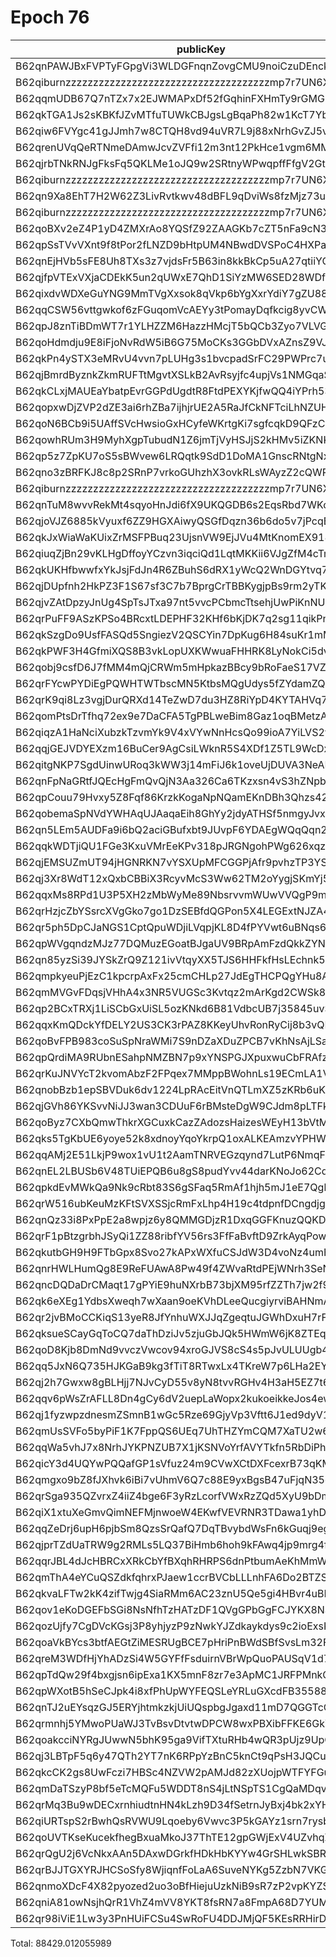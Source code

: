 # Epoch 76

| publicKey                                               | amount         | fee      | amountMina      | feeMina | memo                             | summaryGroup |
|---------------------------------------------------------|----------------|----------|-----------------|---------|----------------------------------|--------------|
| B62qnPAWJBxFVPTyFGpgVi3WLDGFnqnZovgCMU9noiCzuDEnckH18ZA | 31655491927588 | 20000000 | 31655.491927588 | 0.02    | payout from ZKV kobigurk#4945    |              |
| B62qiburnzzzzzzzzzzzzzzzzzzzzzzzzzzzzzzzzzzzzzmp7r7UN6X | 31655491927587 | 20000000 | 31655.491927587 | 0.02    | payout from ZKV kobigurk#4945    |              |
| B62qqmUDB67Q7nTZx7x2EJWMAPxDf52fGqhinFXHmTy9rGMG8uyNHgB | 5659405981944  | 20000000 | 5659.405981944  | 0.02    | payout from ZKV kobigurk#4945    |              |
| B62qkTGA1Js2sKBKfJZvMTfuTUWkCBJgsLgBqaPh82w1KcT7YbcDnjT | 4491405196146  | 20000000 | 4491.405196146  | 0.02    | payout from ZKV kobigurk#4945    |              |
| B62qiw6FVYgc41gJJmh7w8CTQH8vd94uVR7L9j88xNrhGvZJ5vS74og | 2133291903792  | 20000000 | 2133.291903792  | 0.02    | payout from ZKV kobigurk#4945    |              |
| B62qrenUVqQeRTNmeDAmwJcvZVFfi12m3nt12PkHce1vgm6MMfoVPuH | 2101454368635  | 20000000 | 2101.454368635  | 0.02    | payout from ZKV kobigurk#4945    |              |
| B62qjrbTNkRNJgFksFq5QKLMe1oJQ9w2SRtnyWPwqpffFfgV2GtubWF | 1704421881424  | 20000000 | 1704.421881424  | 0.02    | payout from ZKV kobigurk#4945    |              |
| B62qiburnzzzzzzzzzzzzzzzzzzzzzzzzzzzzzzzzzzzzzmp7r7UN6X | 1704421881424  | 20000000 | 1704.421881424  | 0.02    | payout from ZKV kobigurk#4945    |              |
| B62qn9Xa8EhT7H2W62Z3LivRvtkwv48dBFL9qDviWs8fzMjz73upbmW | 1487806554944  | 20000000 | 1487.806554944  | 0.02    | payout from ZKV kobigurk#4945    |              |
| B62qiburnzzzzzzzzzzzzzzzzzzzzzzzzzzzzzzzzzzzzzmp7r7UN6X | 1487806554943  | 20000000 | 1487.806554943  | 0.02    | payout from ZKV kobigurk#4945    |              |
| B62qoBXv2eZ4P1yD4ZMXrAo8YQSfZ92ZAAGKb7cZT5nFa9cN33YD2ff | 2169819775739  | 20000000 | 2169.819775739  | 0.02    | payout from ZKV kobigurk#4945    |              |
| B62qpSsTVvVXnt9f8tPor2fLNZD9bHtpUM4NBwdDVSPoC4HXPaHREyQ | 424611111431   | 20000000 | 424.611111431   | 0.02    | payout from ZKV kobigurk#4945    |              |
| B62qnEjHVb5sFE8Uh8TXs3z7vjdsFr5B63in8kkBkCp5uA27qtiiYCf | 247948453512   | 20000000 | 247.948453512   | 0.02    | payout from ZKV kobigurk#4945    |              |
| B62qjfpVTExVXjaCDEkK5un2qUWxE7QhD1SiYzMW6SED28WDfXsoDi8 | 242956185936   | 20000000 | 242.956185936   | 0.02    | payout from ZKV kobigurk#4945    |              |
| B62qixdvWDXeGuYNG9MmTVgXxsok8qVkp6bYgXxrYdiY7gZU88X6kY7 | 139989297224   | 20000000 | 139.989297224   | 0.02    | payout from ZKV kobigurk#4945    |              |
| B62qqCSW56vttgwkof6zFGuqomVcAEYy3tPomayDqfkcig8yvCWt5pn | 133666831446   | 20000000 | 133.666831446   | 0.02    | payout from ZKV kobigurk#4945    |              |
| B62qpJ8znTiBDmWT7r1YLHZZM6HazzHMcjT5bQCb3Zyo7VLVG4XN1f6 | 83796628950    | 20000000 | 83.79662895     | 0.02    | payout from ZKV kobigurk#4945    |              |
| B62qoHdmdju9E8iFjoNvRdW5iB6G75MoCKs3GGbDVxAZnsZ9VJj8kRk | 58050219574    | 20000000 | 58.050219574    | 0.02    | payout from ZKV kobigurk#4945    |              |
| B62qkPn4ySTX3eMRvU4vvn7pLUHg3s1bvcpadSrFC29PWPrc7uTfBNH | 56333810473    | 20000000 | 56.333810473    | 0.02    | payout from ZKV kobigurk#4945    |              |
| B62qjBmrdByznkZkmRUFTtMgvtXSLkB2AvRsyjfc4upjVs1NMGqaSK6 | 53487420880    | 20000000 | 53.48742088     | 0.02    | payout from ZKV kobigurk#4945    |              |
| B62qkCLxjMAUEaYbatpEvrGGPdUgdtR8FtdPEXYKjfwQQ4iYPrh53Yn | 53484181322    | 20000000 | 53.484181322    | 0.02    | payout from ZKV kobigurk#4945    |              |
| B62qopxwDjZVP2dZE3ai6rhZBa7ijhjrUE2A5RaJfCkNFTciLhNZUHV | 48673416781    | 20000000 | 48.673416781    | 0.02    | payout from ZKV kobigurk#4945    |              |
| B62qoN6BCb9i5UAffSVcHwsioGxHCyfeWKrtgKi7sgfcqkD9QFzCEb9 | 41572006555    | 20000000 | 41.572006555    | 0.02    | payout from ZKV kobigurk#4945    |              |
| B62qowhRUm3H9MyhXgpTubudN1Z6jmTjVyHSJjS2kHMv5iZKNKhz1Sx | 40611256006    | 20000000 | 40.611256006    | 0.02    | payout from ZKV kobigurk#4945    |              |
| B62qp5z7ZpKU7oS5sBWvew6LRQqtk9SdD1DoMA1GnscRNtgNxhRzz6C | 40065856686    | 20000000 | 40.065856686    | 0.02    | payout from ZKV kobigurk#4945    |              |
| B62qno3zBRFKJ8c8p2SRnP7vrkoGUhzhX3ovkRLsWAyzZ2cQWRovcdr | 20002779272    | 20000000 | 20.002779272    | 0.02    | payout from ZKV kobigurk#4945    |              |
| B62qiburnzzzzzzzzzzzzzzzzzzzzzzzzzzzzzzzzzzzzzmp7r7UN6X | 20002779271    | 20000000 | 20.002779271    | 0.02    | payout from ZKV kobigurk#4945    |              |
| B62qnTuM8wvvRekMt4sqyoHnJdi6fX9UKQGDB6s2EqsRbd7WKcZHmxj | 36538553503    | 20000000 | 36.538553503    | 0.02    | payout from ZKV kobigurk#4945    |              |
| B62qjoVJZ6885kVyuxf6ZZ9HGXAiwyQSGfDqzn36b6do5v7jPcqBTFL | 34635197113    | 20000000 | 34.635197113    | 0.02    | payout from ZKV kobigurk#4945    |              |
| B62qkJxWiaWaKUixZrMSFPBuq23UjsnVW9EjJVu4MtKnomEX918tFVR | 31659055000    | 20000000 | 31.659055       | 0.02    | payout from ZKV kobigurk#4945    |              |
| B62qiuqZjBn29vKLHgDffoyYCzvn3iqciQd1LqtMKKii6VJgZfM4cTm | 31422468179    | 20000000 | 31.422468179    | 0.02    | payout from ZKV kobigurk#4945    |              |
| B62qkUKHfbwwfxYkJsjFdJn4R6ZBuhS6dRX1yWcQ2WnDGYtvq74jE4Y | 28194082875    | 20000000 | 28.194082875    | 0.02    | payout from ZKV kobigurk#4945    |              |
| B62qjDUpfnh2HkPZ3F1S67sf3C7b7BprgCrTBBKygjpBs9rm2yTK6fb | 25149004514    | 20000000 | 25.149004514    | 0.02    | payout from ZKV kobigurk#4945    |              |
| B62qjvZAtDpzyJnUg4SpTsJTxa97nt5vvcPCbmcTtsehjUwPiKnNUuy | 23067005706    | 20000000 | 23.067005706    | 0.02    | payout from ZKV kobigurk#4945    |              |
| B62qrPuFF9ASzKPSo4BRcxtLDEPHF32KHf6bKjDK7q2sg11qikPnVXt | 20265665400    | 20000000 | 20.2656654      | 0.02    | payout from ZKV kobigurk#4945    |              |
| B62qkSzgDo9UsfFASQd5SngiezV2QSCYin7DpKug6H84suKr1mMfsyu | 19043005737    | 20000000 | 19.043005737    | 0.02    | payout from ZKV kobigurk#4945    |              |
| B62qkPWF3H4GfmiXQS8B3vkLopUXKWwuaFHHRK8LyNokCi5dvhKvAwT | 18671567968    | 20000000 | 18.671567968    | 0.02    | payout from ZKV kobigurk#4945    |              |
| B62qobj9csfD6J7fMM4mQjCRWm5mHpkazBBcy9bRoFaeS17VZcQVDLp | 13181758321    | 20000000 | 13.181758321    | 0.02    | payout from ZKV kobigurk#4945    |              |
| B62qrFYcwPYDiEgPQWHTWTbscMN5KtbsMQgUdys5fZYdamZQNJbM4MN | 12752925248    | 20000000 | 12.752925248    | 0.02    | payout from ZKV kobigurk#4945    |              |
| B62qrK9qi8Lz3vgjDurQRXd14TeZwD7du3HZ8RiYpD4KYTAHVq7rX3g | 11264194370    | 20000000 | 11.26419437     | 0.02    | payout from ZKV kobigurk#4945    |              |
| B62qomPtsDrTfhq72ex9e7DaCFA5TgPBLweBim8Gaz1oqBMetzAtQUD | 10696869677    | 20000000 | 10.696869677    | 0.02    | payout from ZKV kobigurk#4945    |              |
| B62qiqzA1HaNciXubzkTzvmYk9V4xVYwNnHcsQo99ioA7YiLVS2yvwD | 10477749992    | 20000000 | 10.477749992    | 0.02    | payout from ZKV kobigurk#4945    |              |
| B62qqjGEJVDYEXzm16BuCer9AgCsiLWknR5S4XDf1Z5TL9WcDxdtrPB | 9891556645     | 20000000 | 9.891556645     | 0.02    | payout from ZKV kobigurk#4945    |              |
| B62qitgNKP7SgdUinwURoq3kWW3j14mFiJ6k1oveUjDUVA3NeANPt6d | 8946260657     | 20000000 | 8.946260657     | 0.02    | payout from ZKV kobigurk#4945    |              |
| B62qnFpNaGRtfJQEcHgFmQvQjN3Aa326Ca6TKzxsn4vS3hZNpbJAEHv | 8941163260     | 20000000 | 8.94116326      | 0.02    | payout from ZKV kobigurk#4945    |              |
| B62qpCouu79Hvxy5Z8Fqf86KrzkKogaNpNQamEKnDBh3Qhzs42ZAZVE | 7135816671     | 20000000 | 7.135816671     | 0.02    | payout from ZKV kobigurk#4945    |              |
| B62qobemaSpNVdYWHAqUJAaqaEih8GhYy2jdyATHSf5nmgyJvxoA358 | 6861640127     | 20000000 | 6.861640127     | 0.02    | payout from ZKV kobigurk#4945    |              |
| B62qn5LEm5AUDFa9i6bQ2aciGBufxbt9JUvpF6YDAEgWQqQqn2MSnr7 | 6835109890     | 20000000 | 6.83510989      | 0.02    | payout from ZKV kobigurk#4945    |              |
| B62qqkWDTjiQU1FGe3KxuVMrEeKPv318pJRGNgohPWg626xqzyQZuzb | 5607340514     | 20000000 | 5.607340514     | 0.02    | payout from ZKV kobigurk#4945    |              |
| B62qjEMSUZmUT94jHGNRKN7vYSXUpMFCGGPjAfr9pvhzTP3YSo3LNgg | 5365929254     | 20000000 | 5.365929254     | 0.02    | payout from ZKV kobigurk#4945    |              |
| B62qj3Xr8WdT12xQxbCBBiX3RcyvMcS3Ww62TM2oYygjSKmYj5K3rGM | 5007878484     | 20000000 | 5.007878484     | 0.02    | payout from ZKV kobigurk#4945    |              |
| B62qqxMs8RPd1U3P5XH2zMbWyMe89NbsrvvmWUwVVQgP9mNwZFVAGAx | 4914452356     | 20000000 | 4.914452356     | 0.02    | payout from ZKV kobigurk#4945    |              |
| B62qrHzjcZbYSsrcXVgGko7go1DzSEBfdQGPon5X4LEGExtNJZA4ECj | 4854488010     | 20000000 | 4.85448801      | 0.02    | payout from ZKV kobigurk#4945    |              |
| B62qr5ph5DpCJaNGS1CptQpuWDjiLVqpjKL8D4fPYVwt6uBNqs6pdBc | 4771248194     | 20000000 | 4.771248194     | 0.02    | payout from ZKV kobigurk#4945    |              |
| B62qpWVgqndzMJz77DQMuzEGoatBJgaUV9BRpAmFzdQkkZYNK7UUkyB | 4266590424     | 20000000 | 4.266590424     | 0.02    | payout from ZKV kobigurk#4945    |              |
| B62qn85yzSi39JYSkZrQ9Z121ivVtqyXX5TJS6HHFkfHsLEchnk5Kv7 | 3489134786     | 20000000 | 3.489134786     | 0.02    | payout from ZKV kobigurk#4945    |              |
| B62qmpkyeuPjEzC1kpcrpAxFx25cmCHLp27JdEgTHCPQgYHu8AMoBAk | 3460071972     | 20000000 | 3.460071972     | 0.02    | payout from ZKV kobigurk#4945    |              |
| B62qmMVGvFDqsjVHhA4x3NR5VUGSc3Kvtqz2mArKgd2CWSk8VZR7CHj | 3459769597     | 20000000 | 3.459769597     | 0.02    | payout from ZKV kobigurk#4945    |              |
| B62qp2BCxTRXj1LiSCbGxUiSL5ozKNkd6B81VdbcUB7j35845uvSg2a | 3459386499     | 20000000 | 3.459386499     | 0.02    | payout from ZKV kobigurk#4945    |              |
| B62qqxKmQDckYfDELY2US3CK3rPAZ8KKeyUhvRonRyCij8b3vQDwFVn | 3416055759     | 20000000 | 3.416055759     | 0.02    | payout from ZKV kobigurk#4945    |              |
| B62qoBvFPB983coSuSpNraWMi7S9nDZaXDuZPCB7vKhNsAjLSauDm4Z | 3371512345     | 20000000 | 3.371512345     | 0.02    | payout from ZKV kobigurk#4945    |              |
| B62qpQrdiMA9RUbnESahpNMZBN7p9xYNSPGJXpuxwuCbFRAfzsR9L8t | 3237391768     | 20000000 | 3.237391768     | 0.02    | payout from ZKV kobigurk#4945    |              |
| B62qrKuJNVYcT2kvomAbzF2FPqex7MMppBWohnLs19ECmLA1V5mDxeB | 2840840193     | 20000000 | 2.840840193     | 0.02    | payout from ZKV kobigurk#4945    |              |
| B62qnobBzb1epSBVDuk6dv1224LpRAcEitVnQTLmXZ5zKRb6uKzu4kn | 2507772933     | 20000000 | 2.507772933     | 0.02    | payout from ZKV kobigurk#4945    |              |
| B62qjGVh86YKSvvNiJJ3wan3CDUuF6rBMsteDgW9CJdm8pLTFkNMKWJ | 2436853350     | 20000000 | 2.43685335      | 0.02    | payout from ZKV kobigurk#4945    |              |
| B62qoByz7CXbQmwThkrXGCuxkCazZAdozsHaizesWEyH13bVtMrgBcE | 2187752645     | 20000000 | 2.187752645     | 0.02    | payout from ZKV kobigurk#4945    |              |
| B62qks5TgKbUE6yoye52k8xdnoyYqoYkrpQ1oxALKEAmzvYPHWLfW5A | 2039572043     | 20000000 | 2.039572043     | 0.02    | payout from ZKV kobigurk#4945    |              |
| B62qqAMj2E51LkjP9wox1vU1t2AamTNRVEGzqynd7LutP6NmqFENrUc | 1995100348     | 20000000 | 1.995100348     | 0.02    | payout from ZKV kobigurk#4945    |              |
| B62qnEL2LBUSb6V48TUiEPQB6u8gS8pudYvv44darKNoJo62Cd6S9zB | 1939667522     | 20000000 | 1.939667522     | 0.02    | payout from ZKV kobigurk#4945    |              |
| B62qpkdEvMWkQa9Nk9cRbt83S6gSFaq5RmAf1hjh5mJ1eE7QgboNwpQ | 1793364985     | 20000000 | 1.793364985     | 0.02    | payout from ZKV kobigurk#4945    |              |
| B62qrW516ubKeuMzKFtSVXSSjcRmFxLhp4H19c4tdpnfDCngdjgJpZG | 1739411501     | 20000000 | 1.739411501     | 0.02    | payout from ZKV kobigurk#4945    |              |
| B62qnQz33i8PxPpE2a8wpjz6y8QMMGDjzR1DxqGGFKnuzQQKD6a917B | 1503357840     | 20000000 | 1.50335784      | 0.02    | payout from ZKV kobigurk#4945    |              |
| B62qrF1pBtzgrbhJSyQi1ZZ88ribfYV56rs3FfFaBvftD9ZrkAyqPow | 1453555120     | 20000000 | 1.45355512      | 0.02    | payout from ZKV kobigurk#4945    |              |
| B62qkutbGH9H9FTbGpx8Svo27kAPxWXfuCSJdW3D4voNz4umHAAUcUH | 1301853904     | 20000000 | 1.301853904     | 0.02    | payout from ZKV kobigurk#4945    |              |
| B62qnrHWLHumQg8E9ReFUAwA8Pw49f4ZWvaRtdPEjWNrh3SeNnyQ3FS | 1261472522     | 20000000 | 1.261472522     | 0.02    | payout from ZKV kobigurk#4945    |              |
| B62qncDQDaDrCMaqt17gPYiE9huNXrbB73bjXM95rfZZTh7jw2f9EvR | 1224707695     | 20000000 | 1.224707695     | 0.02    | payout from ZKV kobigurk#4945    |              |
| B62qk6eXEg1YdbsXweqh7wXaan9oeKVhDLeeQucgiyrviBAHNmA7mEi | 1199682652     | 20000000 | 1.199682652     | 0.02    | payout from ZKV kobigurk#4945    |              |
| B62qr2jvBMoCCKiqS13yeR8JfYnhuWXJJqZgeqtuJGWhDxuH7rFTNPb | 1182330788     | 20000000 | 1.182330788     | 0.02    | payout from ZKV kobigurk#4945    |              |
| B62qksueSCayGqToCQ7daThDziJv5zjuGbJQk5HWmW6jK8ZTEqbSTWp | 1063072857     | 20000000 | 1.063072857     | 0.02    | payout from ZKV kobigurk#4945    |              |
| B62qoD8Kjb8DmNd9vvczVwcov94xroGJVS8cS4s5pJvULUUgb4rRtrE | 1018415149     | 20000000 | 1.018415149     | 0.02    | payout from ZKV kobigurk#4945    |              |
| B62qq5JxN6Q735HJKGaB9kg3fTiT8RTwxLx4TKreW7p6LHa2EYN51s1 | 979705339      | 20000000 | 0.979705339     | 0.02    | payout from ZKV kobigurk#4945    |              |
| B62qj2h7Gwxw8gBLHjj7NJvCyD55v8yN8tvvRGHv4H3aH5EZ7t695DD | 724166740      | 20000000 | 0.72416674      | 0.02    | payout from ZKV kobigurk#4945    |              |
| B62qqv6pWsZrAFLL8Dn4gCy6dV2uepLaWopx2kukoeikkeJos4ewbBt | 591564513      | 20000000 | 0.591564513     | 0.02    | payout from ZKV kobigurk#4945    |              |
| B62qj1fyzwpzdnesmZSmnB1wGc5Rze69GjyVp3Vftt6J1ed9dyV1BT9 | 394882295      | 20000000 | 0.394882295     | 0.02    | payout from ZKV kobigurk#4945    |              |
| B62qmUsSVFo5byPiF1K7FppQS6UEq7UhTHZYmCQM7XaTU2w6Fci75CP | 321439856      | 20000000 | 0.321439856     | 0.02    | payout from ZKV kobigurk#4945    |              |
| B62qqWa5vhJ7x8NrhJYKPNZUB7X1jKSNVoYrfAVYTkfn5RbDiPhxEiz | 292216957      | 20000000 | 0.292216957     | 0.02    | payout from ZKV kobigurk#4945    |              |
| B62qicY3d4UQYwPQQafGP1sVfuz24m9CVwXCtDXFcexrB73qKM77kQ9 | 288883912      | 20000000 | 0.288883912     | 0.02    | payout from ZKV kobigurk#4945    |              |
| B62qmgxo9bZ8fJXhvk6iBi7vUhmV6Q7c88E9yxBgsB47uFjqN35oRus | 231691005      | 20000000 | 0.231691005     | 0.02    | payout from ZKV kobigurk#4945    |              |
| B62qrSga935QZvrxZ4iiZ4bge6F3yRzLcorfVWxRzZQd5XyU9bDmScc | 203258864      | 20000000 | 0.203258864     | 0.02    | payout from ZKV kobigurk#4945    |              |
| B62qiX1xtuXeGmvQimNEFMjnwoeW4EKwfVEVRNR3TDawa1yhDCbC6vU | 178356013      | 20000000 | 0.178356013     | 0.02    | payout from ZKV kobigurk#4945    |              |
| B62qqZeDrj6upH6pjbSm8QzsSrQafQ7DqTBvybdWsFn6kGuqj9egfyY | 165440689      | 20000000 | 0.165440689     | 0.02    | payout from ZKV kobigurk#4945    |              |
| B62qjprTZdUaTRW9g2RMLs5LQ37BiHmb6hoh9kFAwq4jp9mrg4fLJvK | 138865286      | 20000000 | 0.138865286     | 0.02    | payout from ZKV kobigurk#4945    |              |
| B62qqrJBL4dJcHBRCxXRkCbYfBXqhRHRPS6dnPtbumAeKhMmWzQ3c4b | 138835031      | 20000000 | 0.138835031     | 0.02    | payout from ZKV kobigurk#4945    |              |
| B62qmThA4eYCuQSZdkfqhrxPJaew1ccrBVCbLLLnhFA6Do2BTZSVS7D | 135408500      | 20000000 | 0.1354085       | 0.02    | payout from ZKV kobigurk#4945    |              |
| B62qkvaLFTw2kK4zifTwjg4SiaRMm6AC23znU5Qe5gi4HBvr4uBLEQu | 130990744      | 20000000 | 0.130990744     | 0.02    | payout from ZKV kobigurk#4945    |              |
| B62qov1eKoDGEFbSGi8NsNfhTzHATzDF1QVgGPbGgFCJYKX8NSVva1T | 108922635      | 20000000 | 0.108922635     | 0.02    | payout from ZKV kobigurk#4945    |              |
| B62qozUjfy7CgDVcKGsj3P8yhjyzP9zNwkYJZdkaykdys9c2ioExsK4 | 100361052      | 20000000 | 0.100361052     | 0.02    | payout from ZKV kobigurk#4945    |              |
| B62qoaVkBYcs3btfAEGtZiMESRUgBCE7pHriPnBWdSBfSvsLm32FNGr | 92155369       | 20000000 | 0.092155369     | 0.02    | payout from ZKV kobigurk#4945    |              |
| B62qreM3WDfHjYhADzSi4W5GYFfFsduirnVBrWpQuoPAUSqV1d7FkZS | 87465429       | 20000000 | 0.087465429     | 0.02    | payout from ZKV kobigurk#4945    |              |
| B62qpTdQw29f4bxgjsn6ipExa1KX5mnF8zr7e3ApMC1JRFPMnkQp4tR | 58657309       | 20000000 | 0.058657309     | 0.02    | payout from ZKV kobigurk#4945    |              |
| B62qpWXotB5hSeCJpk4i8xfPhUpWYFEQSLeYRLuGXcdFB35588y6tD3 | 50936183       | 20000000 | 0.050936183     | 0.02    | payout from ZKV kobigurk#4945    |              |
| B62qnTJ2uEYsqzGJ5ERYjhtmkzkjUiUQspbgJgaxd11mD7QGGTcCrNU | 45701234       | 20000000 | 0.045701234     | 0.02    | payout from ZKV kobigurk#4945    |              |
| B62qrmnhj5YMwoPUaWJ3TvBsvDtvtwDPCW8wxPBXibFFKE6GkY14KPP | 33913582       | 20000000 | 0.033913582     | 0.02    | payout from ZKV kobigurk#4945    |              |
| B62qoakcciNYRgJUwwN5bhK95ga9VifTXtuRHb4wQR3pUjz9UpQmZx3 | 32928387       | 20000000 | 0.032928387     | 0.02    | payout from ZKV kobigurk#4945    |              |
| B62qj3LBTpF5q6y47QTh2YT7nK6RPpYzBnC5knCt9qPsH3JQCu2JFL9 | 31464532       | 20000000 | 0.031464532     | 0.02    | payout from ZKV kobigurk#4945    |              |
| B62qkcCK2gs8UwFczi7HBSc4NZVW2pAMJd82zXUojpWTFYFGuZLxrHU | 25270691       | 20000000 | 0.025270691     | 0.02    | payout from ZKV kobigurk#4945    |              |
| B62qmDaTSzyP8bf5eTcMQFu5WDDT8nS4jLtNSpTS1CgQaMDqvs9jTr8 | 24565194       | 20000000 | 0.024565194     | 0.02    | payout from ZKV kobigurk#4945    |              |
| B62qrMq3Bu9wDECxrnhiudtnHN4kLzh9D34fSetrnJyBxj4bk2xYHS3 | 12024877       | 20000000 | 0.012024877     | 0.02    | payout from ZKV kobigurk#4945    |              |
| B62qiURTspS2rBwhQsRVWU9Lqoeby6Vwvc3P5kGAYz1srn7rysbH78X | 10386280       | 20000000 | 0.01038628      | 0.02    | payout from ZKV kobigurk#4945    |              |
| B62qoUVTKseKucekfhegBxuaMkoJ37ThTE12gpGWjExV4UZvhqZD6w9 | 4900035        | 20000000 | 0.004900035     | 0.02    | 18ffb511b457d03cfc5537696f6faadc |              |
| B62qrQgU2j6VcNkxAAn5DAxwDGrkfHDkHbKYYw4GrSHLwkSBR5TY6sw | 2882591        | 20000000 | 0.002882591     | 0.02    | payout from ZKV kobigurk#4945    |              |
| B62qrBJJTGXYRJHCSoSfy8WjiqnfFoLaA6SuveNYKg5ZzbN7VKGidbt | 2152864        | 20000000 | 0.002152864     | 0.02    | payout from ZKV kobigurk#4945    |              |
| B62qnmoXDcF4X82pyozed2uo3oBfHiejuUzkNiB9sR7zP2vpKYZSrKf | 621040         | 20000000 | 0.00062104      | 0.02    | payout from ZKV kobigurk#4945    |              |
| B62qniA81owNsjhQrR1VhZ4mVV8YKT8fsRN7a8FmpA68D7YUMnSHwxE | 166094         | 20000000 | 0.000166094     | 0.02    | payout from ZKV kobigurk#4945    |              |
| B62qr98iViE1Lw3y3PnHUiFCSu4SwRoFU4DDJMjQF5KEsRRHirDDqDt | 520            | 20000000 | 5.2e-7          | 0.02    | payout from ZKV kobigurk#4945    |              |

Total: 88429.012055989
